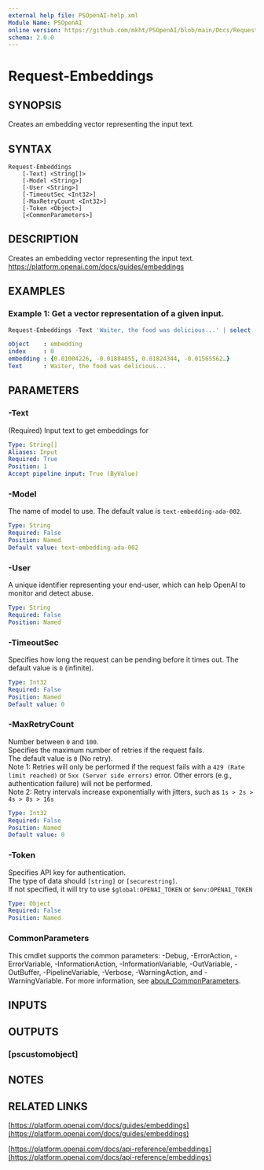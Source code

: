 ```yaml
---
external help file: PSOpenAI-help.xml
Module Name: PSOpenAI
online version: https://github.com/mkht/PSOpenAI/blob/main/Docs/Request-Embeddings.md
schema: 2.0.0
---
```


# Request-Embeddings

## SYNOPSIS
Creates an embedding vector representing the input text.

## SYNTAX

```
Request-Embeddings
    [-Text] <String[]>
    [-Model <String>]
    [-User <String>]
    [-TimeoutSec <Int32>]
    [-MaxRetryCount <Int32>]
    [-Token <Object>]
    [<CommonParameters>]
```

## DESCRIPTION
Creates an embedding vector representing the input text.  
https://platform.openai.com/docs/guides/embeddings

## EXAMPLES

### Example 1: Get a vector representation of a given input.
```powershell
Request-Embeddings -Text 'Waiter, the food was delicious...' | select -ExpandProperty data
```

```yaml
object    : embedding
index     : 0
embedding : {0.01004226, -0.01884855, 0.01824344, -0.01565562…}
Text      : Waiter, the food was delicious...
```

## PARAMETERS

### -Text
(Required)
Input text to get embeddings for

```yaml
Type: String[]
Aliases: Input
Required: True
Position: 1
Accept pipeline input: True (ByValue)
```

### -Model
The name of model to use.
The default value is `text-embedding-ada-002`.

```yaml
Type: String
Required: False
Position: Named
Default value: text-embedding-ada-002
```

### -User
A unique identifier representing your end-user, which can help OpenAI to monitor and detect abuse.

```yaml
Type: String
Required: False
Position: Named
```

### -TimeoutSec
Specifies how long the request can be pending before it times out.
The default value is `0` (infinite).

```yaml
Type: Int32
Required: False
Position: Named
Default value: 0
```

### -MaxRetryCount
Number between `0` and `100`.  
Specifies the maximum number of retries if the request fails.  
The default value is `0` (No retry).  
Note 1: Retries will only be performed if the request fails with a `429 (Rate limit reached)` or `5xx (Server side errors)` error. Other errors (e.g., authentication failure) will not be performed.  
Note 2: Retry intervals increase exponentially with jitters, such as `1s > 2s > 4s > 8s > 16s`

```yaml
Type: Int32
Required: False
Position: Named
Default value: 0
```

### -Token
Specifies API key for authentication.  
The type of data should `[string]` or `[securestring]`.  
If not specified, it will try to use `$global:OPENAI_TOKEN` or `$env:OPENAI_TOKEN`

```yaml
Type: Object
Required: False
Position: Named
```

### CommonParameters
This cmdlet supports the common parameters: -Debug, -ErrorAction, -ErrorVariable, -InformationAction, -InformationVariable, -OutVariable, -OutBuffer, -PipelineVariable, -Verbose, -WarningAction, and -WarningVariable. For more information, see [about_CommonParameters](http://go.microsoft.com/fwlink/?LinkID=113216).

## INPUTS

## OUTPUTS

### [pscustomobject]
## NOTES

## RELATED LINKS

[https://platform.openai.com/docs/guides/embeddings](https://platform.openai.com/docs/guides/embeddings)

[https://platform.openai.com/docs/api-reference/embeddings](https://platform.openai.com/docs/api-reference/embeddings)
